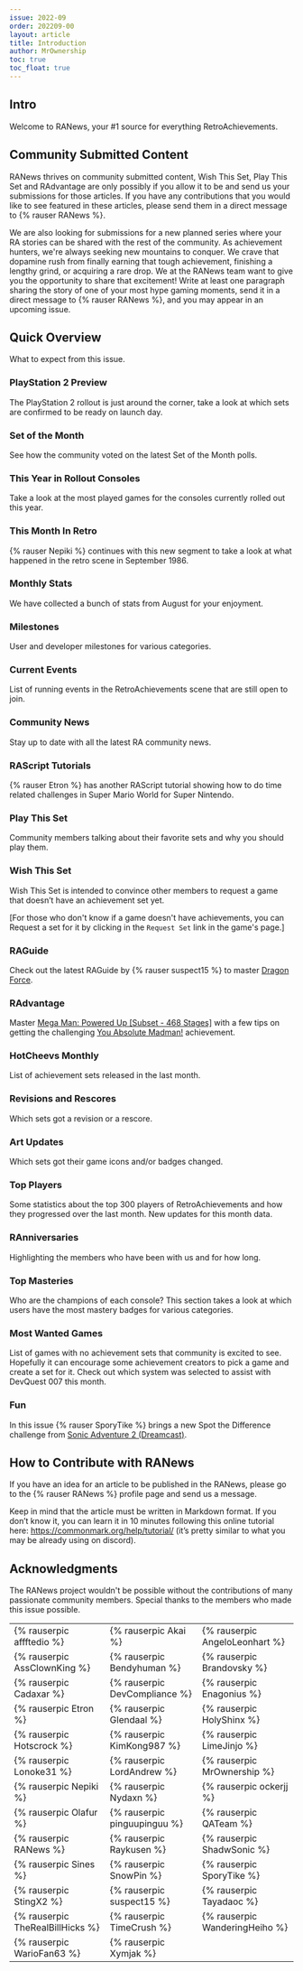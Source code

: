 ```yaml
---
issue: 2022-09
order: 202209-00
layout: article
title: Introduction
author: MrOwnership
toc: true
toc_float: true
---
```


## Intro
Welcome to RANews, your #1 source for everything RetroAchievements.

## Community Submitted Content
RANews thrives on community submitted content, Wish This Set, Play This Set and RAdvantage are only possibly if you allow it to be and send us your submissions for those articles. If you have any contributions that you would like to see featured in these articles, please send them in a direct message to {% rauser RANews %}.

We are also looking for submissions for a new planned series where your RA stories can be shared with the rest of the community. As achievement hunters, we're always seeking new mountains to conquer. We crave that dopamine rush from finally earning that tough achievement, finishing a lengthy grind, or acquiring a rare drop. We at the RANews team want to give you the opportunity to share that excitement! Write at least one paragraph sharing the story of one of your most hype gaming moments, send it in a direct message to {% rauser RANews %}, and you may appear in an upcoming issue.


## Quick Overview
What to expect from this issue.

### PlayStation 2 Preview
The PlayStation 2 rollout is just around the corner, take a look at which sets are confirmed to be ready on launch day.


### Set of the Month
See how the community voted on the latest Set of the Month polls.


### This Year in Rollout Consoles
Take a look at the most played games for the consoles currently rolled out this year.


### This Month In Retro
{% rauser Nepiki %} continues with this new segment to take a look at what happened in the retro scene in September 1986.


### Monthly Stats
We have collected a bunch of stats from August for your enjoyment.


### Milestones
User and developer milestones for various categories.


### Current Events
List of running events in the RetroAchievements scene that are still open to join.


### Community News
Stay up to date with all the latest RA community news.


### RAScript Tutorials
{% rauser Etron %} has another RAScript tutorial showing how to do time related challenges in Super Mario World for Super Nintendo.


### Play This Set
Community members talking about their favorite sets and why you should play them.


### Wish This Set
Wish This Set is intended to convince other members to request a game that doesn’t have an achievement set yet.

[For those who don't know if a game doesn't have achievements, you can Request a set for it by clicking in the `Request Set` link in the game's page.]


### RAGuide
Check out the latest RAGuide by {% rauser suspect15 %} to master [Dragon Force](https://retroachievements.org/game/14512).


### RAdvantage
Master [Mega Man: Powered Up [Subset - 468 Stages]](https://retroachievements.org/game/19921) with a few tips on getting the challenging [You Absolute Madman!](https://retroachievements.org/game/226572) achievement.


### HotCheevs Monthly
List of achievement sets released in the last month.


### Revisions and Rescores
Which sets got a revision or a rescore.


### Art Updates
Which sets got their game icons and/or badges changed.


### Top Players
Some statistics about the top 300 players of RetroAchievements and how they progressed over the last month. New updates for this month data.


### RAnniversaries
Highlighting the members who have been with us and for how long.


### Top Masteries
Who are the champions of each console? This section takes a look at which users have the most mastery badges for various categories.


### Most Wanted Games
List of games with no achievement sets that community is excited to see. Hopefully it can encourage some achievement creators to pick a game and create a set for it. Check out which system was selected to assist with DevQuest 007 this month.


### Fun
In this issue {% rauser SporyTike %} brings a new Spot the Difference challenge from [Sonic Adventure 2 (Dreamcast)](https://retroachievements.org/game/3417).


## How to Contribute with RANews
If you have an idea for an article to be published in the RANews, please go to the {% rauser RANews %} profile page and send us a message.

Keep in mind that the article must be written in Markdown format. If you don’t know it, you can learn it in 10 minutes following this online tutorial here: <https://commonmark.org/help/tutorial/> (it’s pretty similar to what you may be already using on discord).


## Acknowledgments
The RANews project wouldn't be possible without the contributions of many passionate community members. Special thanks to the members who made this issue possible.

|                                  |                               |                                |
| -------------------------------- | ----------------------------- | ------------------------------ |
| {% rauserpic affftedio %}        | {% rauserpic Akai %}          | {% rauserpic AngeloLeonhart %} |
| {% rauserpic AssClownKing %}     | {% rauserpic Bendyhuman %}    | {% rauserpic Brandovsky %}     |
| {% rauserpic Cadaxar %}          | {% rauserpic DevCompliance %} | {% rauserpic Enagonius %}      |
| {% rauserpic Etron %}            | {% rauserpic Glendaal %}      | {% rauserpic HolyShinx %}      |
| {% rauserpic Hotscrock %}        | {% rauserpic KimKong987 %}    | {% rauserpic LimeJinjo %}      |
| {% rauserpic Lonoke31 %}         | {% rauserpic LordAndrew %}    | {% rauserpic MrOwnership %}    |
| {% rauserpic Nepiki %}           | {% rauserpic Nydaxn %}        | {% rauserpic ockerjj %}        |
| {% rauserpic Olafur %}           | {% rauserpic pinguupinguu %}  | {% rauserpic QATeam %}         |
| {% rauserpic RANews %}           | {% rauserpic Raykusen %}      | {% rauserpic ShadwSonic %}     |
| {% rauserpic Sines %}            | {% rauserpic SnowPin %}       | {% rauserpic SporyTike %}      |
| {% rauserpic StingX2 %}          | {% rauserpic suspect15 %}     | {% rauserpic Tayadaoc %}       |
| {% rauserpic TheRealBillHicks %} | {% rauserpic TimeCrush %}     | {% rauserpic WanderingHeiho %} |
| {% rauserpic WarioFan63 %}       | {% rauserpic Xymjak %}        |                                |